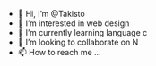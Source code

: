 - 👋 Hi, I’m @Takisto
- 👀 I’m interested in web design
- 🌱 I’m currently learning language c
- 💞️ I’m looking to collaborate on N
- 📫 How to reach me ...

<!---
Takisto/Takisto is a ✨ special ✨ repository because its `README.md` (this file) appears on your GitHub profile.
You can click the Preview link to take a look at your changes.
--->

